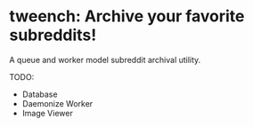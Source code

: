 # tweench: Archive your favorite subreddits!

A queue and worker model subreddit archival utility.

TODO:
* Database
* Daemonize Worker
* Image Viewer